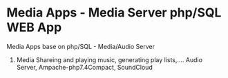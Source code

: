 # Media Apps - Media Server php/SQL WEB App
Media Apps base on php/SQL - Media/Audio Server

1. Media Shareing and playing music, generating play lists,....
Audio Server, Ampache-php7.4Compact, SoundCloud

